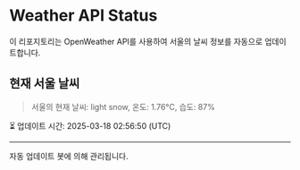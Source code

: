 
# Weather API Status

이 리포지토리는 OpenWeather API를 사용하여 서울의 날씨 정보를 자동으로 업데이트합니다.

## 현재 서울 날씨
> 서울의 현재 날씨: light snow, 온도: 1.76°C, 습도: 87%

⏳ 업데이트 시간: 2025-03-18 02:56:50 (UTC)

---
자동 업데이트 봇에 의해 관리됩니다.
